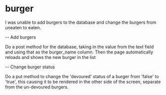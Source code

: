 # burger

I was unable to add burgers to the database and change the burgers from uneaten to eaten.

-- Add burgers

Do a post method for the database, taking in the value from the text field and using that as the burger_name column. 
Then the page automatically reloads and shows the new burger in the list

-- Change burger status

Do a put method to change the 'devoured' status of a burger from 'false' to 'true', this causing it to be rendered in the
other side of the screen, separate from the un-devoured burgers.
